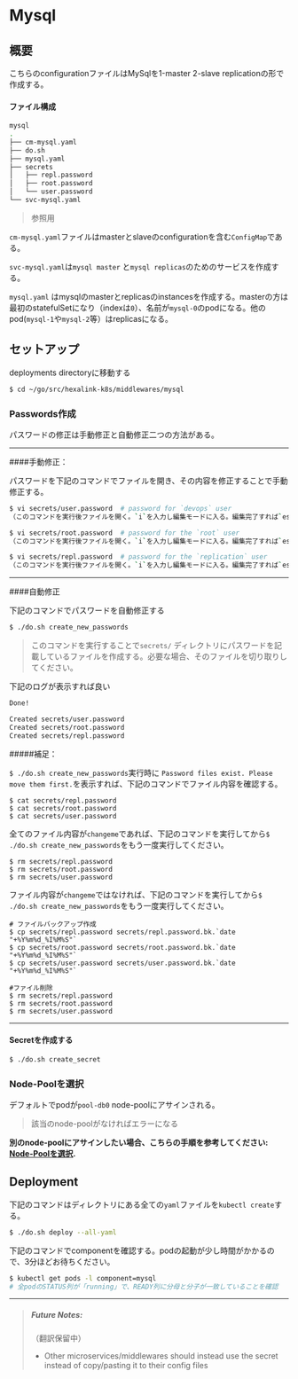 # Mysql

## 概要

こちらのconfigurationファイルはMySqlを1-master 2-slave replicationの形で作成する。


#### ファイル構成

```bash
mysql
.
├── cm-mysql.yaml
├── do.sh
├── mysql.yaml
├── secrets
│   ├── repl.password
│   ├── root.password
│   └── user.password
└── svc-mysql.yaml
```

> 参照用

`cm-mysql.yaml`ファイルはmasterとslaveのconfigurationを含む`ConfigMap`である。

`svc-mysql.yaml`は`mysql master` と`mysql replicas`のためのサービスを作成する。

`mysql.yaml` はmysqlのmasterとreplicasのinstancesを作成する。masterの方は最初のstatefulSetになり（indexは`0`）、名前が`mysql-0`のpodになる。他のpod(`mysql-1`や`mysql-2`等）はreplicasになる。


## セットアップ

deployments directoryに移動する

```bash
$ cd ~/go/src/hexalink-k8s/middlewares/mysql
```

### Passwords作成

パスワードの修正は手動修正と自動修正二つの方法がある。

---
####手動修正：

パスワードを下記のコマンドでファイルを開き、その内容を修正することで手動修正する。 

```bash
$ vi secrets/user.password  # password for `devops` user
（このコマンドを実行後ファイルを開く。`i`を入力し編集モードに入る。編集完了すれば`esc`で参照モードに戻る。その後、`:wq`で保存してファイルを閉じる）

$ vi secrets/root.password  # password for the `root` user
（このコマンドを実行後ファイルを開く。`i`を入力し編集モードに入る。編集完了すれば`esc`で参照モードに戻る。その後、`:wq`で保存してファイルを閉じる）

$ vi secrets/repl.password  # password for the `replication` user
（このコマンドを実行後ファイルを開く。`i`を入力し編集モードに入る。編集完了すれば`esc`で参照モードに戻る。その後、`:wq`で保存してファイルを閉じる）

```
---
####自動修正

下記のコマンドでパスワードを自動修正する

```bash
$ ./do.sh create_new_passwords
```

>このコマンドを実行することで`secrets/` ディレクトリにパスワードを記載しているファイルを作成する。必要な場合、そのファイルを切り取りしてください。

下記のログが表示すれば良い

```bash
Done!

Created secrets/user.password
Created secrets/root.password
Created secrets/repl.password
```

#####補足：

`$ ./do.sh create_new_passwords`実行時に
`Password files exist. Please move them first.`を表示すれば、下記のコマンドでファイル内容を確認する。

```
$ cat secrets/repl.password
$ cat secrets/root.password 
$ cat secrets/user.password
```
全てのファイル内容が`changeme`であれば、下記のコマンドを実行してから`$ ./do.sh create_new_passwords`をもう一度実行してください。

```
$ rm secrets/repl.password
$ rm secrets/root.password 
$ rm secrets/user.password
```
ファイル内容が`changeme`ではなければ、下記のコマンドを実行してから`$ ./do.sh create_new_passwords`をもう一度実行してください。

```
# ファイルバックアップ作成
$ cp secrets/repl.password secrets/repl.password.bk.`date "+%Y%m%d_%I%M%S"`
$ cp secrets/root.password secrets/root.password.bk.`date "+%Y%m%d_%I%M%S"`
$ cp secrets/user.password secrets/user.password.bk.`date "+%Y%m%d_%I%M%S"`

#ファイル削除
$ rm secrets/repl.password 
$ rm secrets/root.password 
$ rm secrets/user.password 
```


---
#### Secretを作成する

```bash
$ ./do.sh create_secret
```

### Node-Poolを選択

デフォルトでpodが`pool-db0` node-poolにアサインされる。
> 該当のnode-poolがなければエラーになる

**別のnode-poolにアサインしたい場合、こちらの手順を参考してください: [Node-Poolを選択](selecting_node-pool.md).**

## Deployment

下記のコマンドはディレクトリにある全ての`yaml`ファイルを`kubectl create`する。

```bash
$ ./do.sh deploy --all-yaml
```

下記のコマンドでcomponentを確認する。podの起動が少し時間がかかるので、3分ほどお待ちください。

```bash
$ kubectl get pods -l component=mysql
# 全podのSTATUS列が「running」で、READY列に分母と分子が一致していることを確認
```

---

> ##### Future Notes:
>（翻訳保留中）
> - Other microservices/middlewares should instead use the secret instead of copy/pasting it to their config files
